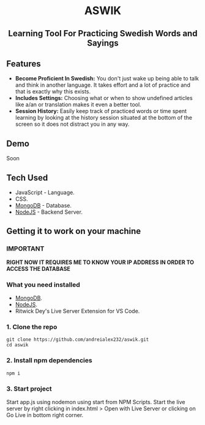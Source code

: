 <div align="center">
  <h1 align="center">ASWIK</h1>
  <h2>Learning Tool For Practicing Swedish Words and Sayings</h2>
</div>

## Features
- **Become Proficient In Swedish:** You don't just wake up being able to talk and think in another language. It takes effort and a lot of practice and that is exactly why this exists.
- **Includes Settings:** Choosing what or when to show undefined articles like a/an or translation makes it even a better tool.
- **Session History:** Easily keep track of practiced words or time spent learning by looking at the history session situated at the bottom of the screen so it does not distract you in any way.

## Demo 

Soon

## Tech Used

- JavaScript - Language.
- CSS.
- [MongoDB](https://www.mongodb.com/) - Database.
- [NodeJS](https://nodejs.org/en) - Backend Server.

## Getting it to work on your machine

### IMPORTANT

**RIGHT NOW IT REQUIRES ME TO KNOW YOUR IP ADDRESS IN ORDER TO ACCESS THE DATABASE**

### What you need installed

- [MongoDB](https://www.mongodb.com/).
- [NodeJS](https://nodejs.org/en).
- Ritwick Dey's Live Server Extension for VS Code.

### 1. Clone the repo

```shell
git clone https://github.com/andreialex232/aswik.git
cd aswik
```

### 2. Install npm dependencies

```shell
npm i
```

### 3. Start project

Start app.js using nodemon using start from NPM Scripts.
Start the live server by right clicking in index.html > Open with Live Server or clicking on Go Live in bottom right corner.
